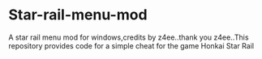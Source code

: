 # Star-rail-menu-mod
A star rail menu mod for windows,credits by z4ee..thank you z4ee..This repository provides code for a simple cheat for the game Honkai Star Rail
